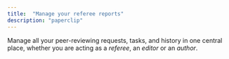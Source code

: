 ```yaml
---
title:  "Manage your referee reports"
description: "paperclip"
---
```

Manage all your peer-reviewing requests, tasks, and history in one central
place, whether you are acting as a _referee_, an _editor_ or an _author_.
